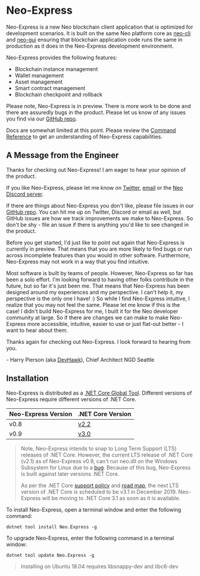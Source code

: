<!-- markdownlint-enable -->
# Neo-Express

Neo-Express is a new Neo blockchain client application that is optimized for
development scenarios. It is built on the same Neo platform core as
[neo-cli](https://docs.neo.org/docs/en-us/node/cli/setup.html) and
[neo-gui](https://docs.neo.org/docs/en-us/node/gui/install.html) ensuring that
blockchain application code runs the same in production as it does in the
Neo-Express development environment.

Neo-Express provides the following features:

- Blockchain instance management
- Wallet management
- Asset management
- Smart contract management
- Blockchain checkpoint and rollback

Please note, Neo-Express is in preview. There is more work to be done and there
are assuredly bugs in the product. Please let us know of any issues you find via
our [GitHub repo](https://github.com/neo-project/neo-express/issues).

Docs are somewhat limited at this point. Please review the
[Command Reference](docs\command-reference.md) to get an understanding of
Neo-Express capabilities.

## A Message from the Engineer

Thanks for checking out Neo-Express! I am eager to hear your opinion of the product.

If you like Neo-Express, please let me know on [Twitter](https://twitter.com/devhawk),
[email](mailto:devhawk@outlook.com) or the [Neo Discord server](https://discord.gg/G5WEPwC).

If there are things about Neo-Express you don't like, please file issues in our
[GitHub repo](https://github.com/neo-project/neo-express/issues). You can hit me up on
Twitter, Discord or email as well, but GitHub issues are how we track improvements
we make to Neo-Express. So don't be shy - file an issue if there is anything
you'd like to see changed in the product.

Before you get started, I'd just like to point out again that Neo-Express is
currently in preview. That means that you are more likely to find bugs or run
across incomplete features than you would in other software. Furthermore, Neo-Express
may not work in a way that you find intuitive.

Most software is built by teams of people. However, Neo-Express so far has been
a solo effort. I'm looking forward to having other folks contribute in the future,
but so far it's just been me. That means that Neo-Express has been designed around
my experiences and my perspective. I can't help it, my perspective is the only
one I have! :) So while I find Neo-Express intuitive, I realize that you may not
feel the same. Please let me know if this is the case! I didn't build Neo-Express
for me, I built it for the Neo developer community at large. So if there are
changes we can make to make Neo-Express more accessible, intuitive, easier to
use or just flat-out better - I want to hear about them.

Thanks again for checking out Neo-Express. I look forward to hearing from you.

\- Harry Pierson (aka [DevHawk](http://devhawk.net)), Chief Architect NGD Seattle

## Installation

Neo-Express is distributed as a
[.NET Core Global Tool](https://docs.microsoft.com/en-us/dotnet/core/tools/global-tools).
Different versions of Neo-Express require different versions of .NET Core.

|Neo-Express Version|.NET Core Version|
|-------------------|-----------------|
| v0.8 | [v2.2](https://dotnet.microsoft.com/download/dotnet-core/2.2) |
| v0.9 | [v3.0](https://dotnet.microsoft.com/download/dotnet-core/3.0) |

> Note, Neo-Express intends to snap to Long Term Support (LTS) releases of .NET Core.
> However, the current LTS release of .NET Core (v2.1) as of Neo-Express v0.9,
> can't run neo.dll on the Windows Subsystem for Linux due to a
> [bug](https://github.com/dotnet/corefx/issues/26476). Because of this bug,
> Neo-Express is built against later versions .NET Core.
>
> As per the .NET Core [support policy](https://github.com/dotnet/core/blob/master/microsoft-support.md#current-releases)
> and [road map](https://github.com/dotnet/core/blob/master/roadmap.md#upcoming-ship-dates),
> the next LTS version of .NET Core is scheduled to be v3.1 in December 2019.
> Neo-Express will be moving to .NET Core 3.1 as soon as it is available.  

To install Neo-Express, open a terminal window and enter the following command:

``` shell
dotnet tool install Neo.Express -g
```

To upgrade Neo-Express, enter the following command in a terminal window:

``` shell
dotnet tool update Neo.Express -g
```

> Installing on Ubuntu 18.04 requires libsnappy-dev and libc6-dev
